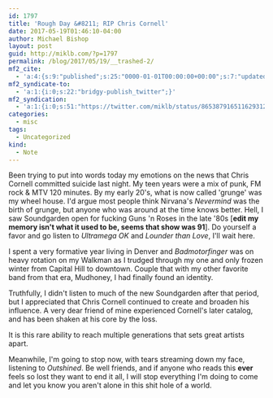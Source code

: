 ```yaml
---
id: 1797
title: 'Rough Day &#8211; RIP Chris Cornell'
date: 2017-05-19T01:46:10-04:00
author: Michael Bishop
layout: post
guid: http://miklb.com/?p=1797
permalink: /blog/2017/05/19/__trashed-2/
mf2_cite:
  - 'a:4:{s:9:"published";s:25:"0000-01-01T00:00:00+00:00";s:7:"updated";s:25:"0000-01-01T00:00:00+00:00";s:8:"category";a:1:{i:0;s:0:"";}s:6:"author";a:0:{}}'
mf2_syndicate-to:
  - 'a:1:{i:0;s:22:"bridgy-publish_twitter";}'
mf2_syndication:
  - 'a:1:{i:0;s:51:"https://twitter.com/miklb/status/865387916511629312";}'
categories:
  - misc
tags:
  - Uncategorized
kind:
  - Note
---
```

Been trying to put into words today my emotions on the news that Chris Cornell committed suicide last night. My teen years were a mix of punk, FM rock & MTV 120 minutes. By my early 20's, what is now called 'grunge' was my wheel house. I'd argue most people think Nirvana's *Nevermind* was the birth of grunge, but anyone who was around at the time knows better. Hell, I saw Soundgarden open for fucking Guns 'n Roses in the late '80s [**edit my memory isn't what it used to be, seems that show was 91**]. Do yourself a favor and go listen to *Ultramega OK* and *Lounder than Love*, I'll wait here.

I spent a very formative year living in Denver and *Badmotorfinger* was on heavy rotation on my Walkman as I trudged through my one and only frozen winter from Capital Hill to downtown. Couple that with my other favorite band from that era, Mudhoney, I had finally found an identity.

Truthfully, I didn't listen to much of the new Soundgarden after that period, but I appreciated that Chris Cornell continued to create and broaden his influence.  A very dear friend of mine experienced Cornell's later catalog, and has been shaken at his core by the loss.

It is this rare ability to reach multiple generations that sets great artists apart.

Meanwhile, I'm going to stop now, with tears streaming down my face, listening to *Outshined*. Be well friends, and if anyone who reads this **ever** feels so lost they want to end it all, I will stop everything I'm doing to come and let you know you aren't alone in this shit hole of a world.